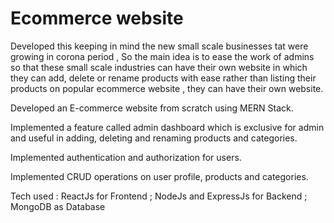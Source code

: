 # Ecommerce website
Developed this keeping in mind the new small scale businesses tat were growing in corona period , So the main idea is to ease the work of admins so that these small scale industries can have their own website in which they can add, delete or rename products with ease rather than listing their products on popular ecommerce website , they can have their own website.

Developed an E-commerce website from scratch using MERN Stack.

Implemented a feature called admin dashboard which is exclusive for admin and useful in adding, deleting and renaming
products and categories.

Implemented authentication and authorization for users.

Implemented CRUD operations on user profile, products and categories.

Tech used : ReactJs for Frontend ; NodeJs and ExpressJs for Backend ; MongoDB as Database

